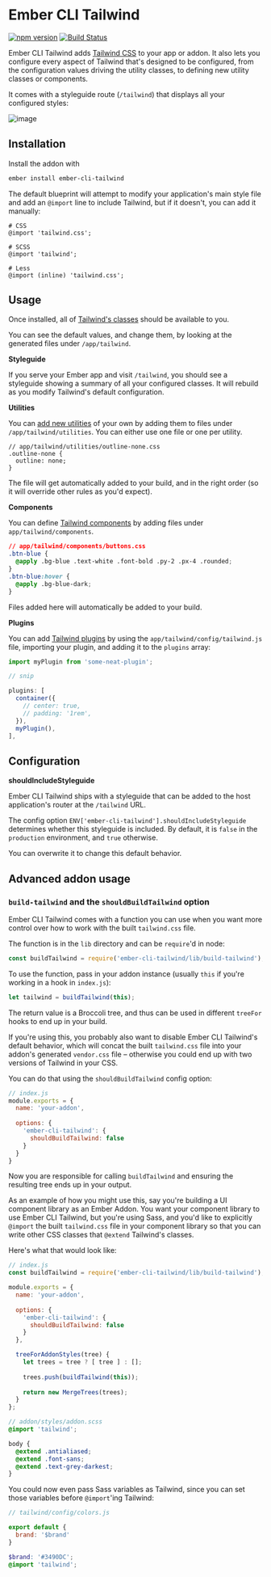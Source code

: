 # Ember CLI Tailwind

[![npm version](https://img.shields.io/npm/v/ember-cli-tailwind.svg?style=flat-square)](http://badge.fury.io/js/ember-cli-tailwind)
[![Build Status](https://img.shields.io/travis/embermap/ember-cli-tailwind/master.svg?style=flat-square)](https://travis-ci.org/embermap/ember-cli-tailwind)

Ember CLI Tailwind adds [Tailwind CSS](https://tailwindcss.com) to your app or addon. It also lets you configure every aspect of Tailwind that's designed to be configured, from the configuration values driving the utility classes, to defining new utility classes or components.

It comes with a styleguide route (`/tailwind`) that displays all your configured styles:

![image](https://user-images.githubusercontent.com/2922250/39969009-f0886cf4-56a3-11e8-85a1-15ce38d1f45d.png)

## Installation

Install the addon with

```sh
ember install ember-cli-tailwind
```

The default blueprint will attempt to modify your application's main style file and add an `@import` line to include Tailwind, but if it doesn't, you can add it manually:

```
# CSS 
@import 'tailwind.css';

# SCSS
@import 'tailwind';

# Less 
@import (inline) 'tailwind.css';
```

## Usage

Once installed, all of [Tailwind's classes](https://tailwindcss.com/docs/what-is-tailwind/) should be available to you.

You can see the default values, and change them, by looking at the generated files under `/app/tailwind`.

**Styleguide**

If you serve your Ember app and visit `/tailwind`, you should see a styleguide showing a summary of all your configured classes. It will rebuild as you modify Tailwind's default configuration.

**Utilities**

You can [add new utilities](https://tailwindcss.com/docs/adding-new-utilities) of your own by adding them to files under `/app/tailwind/utilities`. You can either use one file or one per utility.

```
// app/tailwind/utilities/outline-none.css
.outline-none {
  outline: none;
}
```

The file will get automatically added to your build, and in the right order (so it will override other rules as you'd expect).

**Components**

You can define [Tailwind components](https://tailwindcss.com/docs/extracting-components) by adding files under `app/tailwind/components`.

```css
// app/tailwind/components/buttons.css
.btn-blue {
  @apply .bg-blue .text-white .font-bold .py-2 .px-4 .rounded;
}
.btn-blue:hover {
  @apply .bg-blue-dark;
}
```

Files added here will automatically be added to your build.

**Plugins**

You can add [Tailwind plugins](https://tailwindcss.com/docs/plugins) by using the `app/tailwind/config/tailwind.js` file, importing your plugin, and adding it to the `plugins` array:

```js
import myPlugin from 'some-neat-plugin';

// snip

plugins: [
  container({
    // center: true,
    // padding: '1rem',
  }),
  myPlugin(),
],
```

## Configuration

**shouldIncludeStyleguide**

Ember CLI Tailwind ships with a styleguide that can be added to the host application's router at the `/tailwind` URL.

The config option `ENV['ember-cli-tailwind'].shouldIncludeStyleguide` determines whether this styleguide is included. By default, it is `false` in the `production` environment, and `true` otherwise.

You can overwrite it to change this default behavior.

## Advanced addon usage

### `build-tailwind` and the `shouldBuildTailwind` option

Ember CLI Tailwind comes with a function you can use when you want more control over how to work with the built `tailwind.css` file.

The function is in the `lib` directory and can be `require`'d in node:

```js
const buildTailwind = require('ember-cli-tailwind/lib/build-tailwind');
```

To use the function, pass in your addon instance (usually `this` if you're working in a hook in `index.js`):

```js
let tailwind = buildTailwind(this);
```

The return value is a Broccoli tree, and thus can be used in different `treeFor` hooks to end up in your build.

If you're using this, you probably also want to disable Ember CLI Tailwind's default behavior, which will concat the built `tailwind.css` file into your addon's generated `vendor.css` file – otherwise you could end up with two versions of Tailwind in your CSS.

You can do that using the `shouldBuildTailwind` config option:

```js
// index.js
module.exports = {
  name: 'your-addon',
  
  options: {
    'ember-cli-tailwind': {
      shouldBuildTailwind: false
    }
  }
}
```

Now you are responsible for calling `buildTailwind` and ensuring the resulting tree ends up in your output.

As an example of how you might use this, say you're building a UI component library as an Ember Addon. You want your component library to use Ember CLI Tailwind, but you're using Sass, and you'd like to explicitly `@import` the built `tailwind.css` file in your component library so that you can write other CSS classes that `@extend` Tailwind's classes.

Here's what that would look like:

```js
// index.js
const buildTailwind = require('ember-cli-tailwind/lib/build-tailwind');

module.exports = {
  name: 'your-addon',
  
  options: {
    'ember-cli-tailwind': {
      shouldBuildTailwind: false
    }
  },

  treeForAddonStyles(tree) {
    let trees = tree ? [ tree ] : [];
  
    trees.push(buildTailwind(this));
  
    return new MergeTrees(trees);
  }
};
```

```scss
// addon/styles/addon.scss
@import 'tailwind';

body {
  @extend .antialiased;
  @extend .font-sans;
  @extend .text-grey-darkest;
}
```

You could now even pass Sass variables as Tailwind, since you can set those variables before `@import`'ing Tailwind:

```js
// tailwind/config/colors.js

export default {
  brand: '$brand'
}
```

```scss
$brand: '#3490DC';
@import 'tailwind';
```
